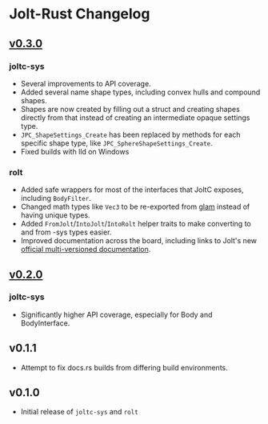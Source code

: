 # Jolt-Rust Changelog

## [v0.3.0](https://github.com/SecondHalfGames/jolt-rust/compare/rolt-v0.2.0..rolt-v0.3.0)

### joltc-sys
- Several improvements to API coverage.
- Added several name shape types, including convex hulls and compound shapes.
- Shapes are now created by filling out a struct and creating shapes directly from that instead of creating an intermediate opaque settings type.
- `JPC_ShapeSettings_Create` has been replaced by methods for each specific shape type, like `JPC_SphereShapeSettings_Create`.
- Fixed builds with lld on Windows

### rolt
- Added safe wrappers for most of the interfaces that JoltC exposes, including `BodyFilter`.
- Changed math types like `Vec3` to be re-exported from [glam](https://crates.io/crates/glam) instead of having unique types.
- Added `FromJolt`/`IntoJolt`/`IntoRolt` helper traits to make converting to and from -sys types easier.
- Improved documentation across the board, including links to Jolt's new [official multi-versioned documentation](https://jrouwe.github.io/JoltPhysicsDocs/).

## [v0.2.0](https://github.com/SecondHalfGames/jolt-rust/compare/rolt-v0.1.0..rolt-v0.2.0)

### joltc-sys
- Significantly higher API coverage, especially for Body and BodyInterface.

## v0.1.1
- Attempt to fix docs.rs builds from differing build environments.

## v0.1.0
- Initial release of `joltc-sys` and `rolt`